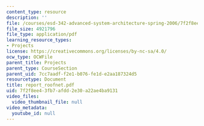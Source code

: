 ```yaml
---
content_type: resource
description: ''
file: /courses/esd-342-advanced-system-architecture-spring-2006/7f2f8ee43fb7afdd2e30a22ae4ba9131_report_roofnet.pdf
file_size: 4921796
file_type: application/pdf
learning_resource_types:
- Projects
license: https://creativecommons.org/licenses/by-nc-sa/4.0/
ocw_type: OCWFile
parent_title: Projects
parent_type: CourseSection
parent_uid: 7cc7aadf-f2e1-b076-fe1d-e2aa187324d5
resourcetype: Document
title: report_roofnet.pdf
uid: 7f2f8ee4-3fb7-afdd-2e30-a22ae4ba9131
video_files:
  video_thumbnail_file: null
video_metadata:
  youtube_id: null
---
```

